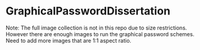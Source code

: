# GraphicalPasswordDissertation
 
Note: The full image collection is not in this repo due to size restrictions. However there are enough images to run the graphical password schemes. Need to add more images that are 1:1 aspect ratio.
